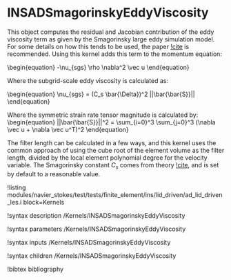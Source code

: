 # INSADSmagorinskyEddyViscosity

This object computes the residual and Jacobian contribution of the eddy viscosity term
as given by the Smagorinsky large eddy simulation model. For some details on how this
tends to be used, the paper [!cite](bouffanais2007) is recommended. Using this kernel
adds this term to the momentum equation:

\begin{equation}
-\nu_{sgs} \rho \nabla^2 \vec u
\end{equation}

Where the subgrid-scale eddy viscosity is calculated as:

\begin{equation}
\nu_{sgs} = (C_s \bar{\Delta})^2 ||\bar{\bar{S}}||
\end{equation}

Where the symmetric strain rate tensor magnitude is calculated by:
\begin{equation}
||\bar{\bar{S}}||^2 = \sum_{i=0}^3 \sum_{j=0}^3 (\nabla \vec u + \nabla \vec u^T)^2
\end{equation}

The filter length can be calculated in a few ways, and this kernel uses the common approach
of using the cube root of the element volume as the filter length, divided by the local
element polynomial degree for the velocity variable. The Smagorinsky constant $C_s$ comes
from theory [!cite](smagorinsky1963), and is set by default to a reasonable value.

!listing modules/navier_stokes/test/tests/finite_element/ins/lid_driven/ad_lid_driven_les.i block=Kernels

!syntax description /Kernels/INSADSmagorinskyEddyViscosity

!syntax parameters /Kernels/INSADSmagorinskyEddyViscosity

!syntax inputs /Kernels/INSADSmagorinskyEddyViscosity

!syntax children /Kernels/INSADSmagorinskyEddyViscosity

!bibtex bibliography
